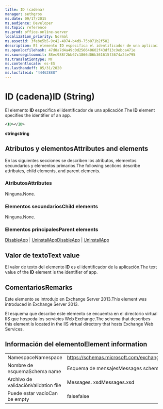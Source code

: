 ```yaml
---
title: ID (cadena)
manager: sethgros
ms.date: 09/17/2015
ms.audience: Developer
ms.topic: reference
ms.prod: office-online-server
localization_priority: Normal
ms.assetid: 3febe5b5-9c42-4074-b4d9-75b871b2f582
description: El elemento ID especifica el identificador de una aplicación.
ms.openlocfilehash: 47d0a7d4a49c0d256640602f43df13c9ebca471e
ms.sourcegitcommit: 88ec988f2bb67c1866d06b361615f3674a24e795
ms.translationtype: MT
ms.contentlocale: es-ES
ms.lasthandoff: 05/31/2020
ms.locfileid: "44462888"
---
```

# <a name="id-string"></a><span data-ttu-id="6b4be-103">ID (cadena)</span><span class="sxs-lookup"><span data-stu-id="6b4be-103">ID (String)</span></span>

<span data-ttu-id="6b4be-104">El elemento **ID** especifica el identificador de una aplicación.</span><span class="sxs-lookup"><span data-stu-id="6b4be-104">The **ID** element specifies the identifier of an app.</span></span> 
  
```XML
<ID></ID>
```

 <span data-ttu-id="6b4be-105">**string**</span><span class="sxs-lookup"><span data-stu-id="6b4be-105">**string**</span></span>
## <a name="attributes-and-elements"></a><span data-ttu-id="6b4be-106">Atributos y elementos</span><span class="sxs-lookup"><span data-stu-id="6b4be-106">Attributes and elements</span></span>

<span data-ttu-id="6b4be-107">En las siguientes secciones se describen los atributos, elementos secundarios y elementos primarios.</span><span class="sxs-lookup"><span data-stu-id="6b4be-107">The following sections describe attributes, child elements, and parent elements.</span></span>
  
### <a name="attributes"></a><span data-ttu-id="6b4be-108">Atributos</span><span class="sxs-lookup"><span data-stu-id="6b4be-108">Attributes</span></span>

<span data-ttu-id="6b4be-109">Ninguna.</span><span class="sxs-lookup"><span data-stu-id="6b4be-109">None.</span></span>
  
### <a name="child-elements"></a><span data-ttu-id="6b4be-110">Elementos secundarios</span><span class="sxs-lookup"><span data-stu-id="6b4be-110">Child elements</span></span>

<span data-ttu-id="6b4be-111">Ninguna.</span><span class="sxs-lookup"><span data-stu-id="6b4be-111">None.</span></span>
  
### <a name="parent-elements"></a><span data-ttu-id="6b4be-112">Elementos principales</span><span class="sxs-lookup"><span data-stu-id="6b4be-112">Parent elements</span></span>

<span data-ttu-id="6b4be-113">[DisableApp](disableapp.md)  |  [UninstallApp](uninstallapp.md)</span><span class="sxs-lookup"><span data-stu-id="6b4be-113">[DisableApp](disableapp.md) | [UninstallApp](uninstallapp.md)</span></span>
  
## <a name="text-value"></a><span data-ttu-id="6b4be-114">Valor de texto</span><span class="sxs-lookup"><span data-stu-id="6b4be-114">Text value</span></span>

<span data-ttu-id="6b4be-115">El valor de texto del elemento **ID** es el identificador de la aplicación.</span><span class="sxs-lookup"><span data-stu-id="6b4be-115">The text value of the **ID** element is the identifier of app.</span></span> 
  
## <a name="remarks"></a><span data-ttu-id="6b4be-116">Comentarios</span><span class="sxs-lookup"><span data-stu-id="6b4be-116">Remarks</span></span>

<span data-ttu-id="6b4be-117">Este elemento se introdujo en Exchange Server 2013.</span><span class="sxs-lookup"><span data-stu-id="6b4be-117">This element was introduced in Exchange Server 2013.</span></span>
  
<span data-ttu-id="6b4be-118">El esquema que describe este elemento se encuentra en el directorio virtual IIS que hospeda los servicios Web Exchange.</span><span class="sxs-lookup"><span data-stu-id="6b4be-118">The schema that describes this element is located in the IIS virtual directory that hosts Exchange Web Services.</span></span>
  
## <a name="element-information"></a><span data-ttu-id="6b4be-119">Información del elemento</span><span class="sxs-lookup"><span data-stu-id="6b4be-119">Element information</span></span>

|||
|:-----|:-----|
|<span data-ttu-id="6b4be-120">Namespace</span><span class="sxs-lookup"><span data-stu-id="6b4be-120">Namespace</span></span>  <br/> |https://schemas.microsoft.com/exchange/services/2006/messages  <br/> |
|<span data-ttu-id="6b4be-121">Nombre de esquema</span><span class="sxs-lookup"><span data-stu-id="6b4be-121">Schema name</span></span>  <br/> |<span data-ttu-id="6b4be-122">Esquema de mensajes</span><span class="sxs-lookup"><span data-stu-id="6b4be-122">Messages schema</span></span>  <br/> |
|<span data-ttu-id="6b4be-123">Archivo de validación</span><span class="sxs-lookup"><span data-stu-id="6b4be-123">Validation file</span></span>  <br/> |<span data-ttu-id="6b4be-124">Messages. xsd</span><span class="sxs-lookup"><span data-stu-id="6b4be-124">Messages.xsd</span></span>  <br/> |
|<span data-ttu-id="6b4be-125">Puede estar vacío</span><span class="sxs-lookup"><span data-stu-id="6b4be-125">Can be empty</span></span>  <br/> |<span data-ttu-id="6b4be-126">false</span><span class="sxs-lookup"><span data-stu-id="6b4be-126">false</span></span>  <br/> |
   

